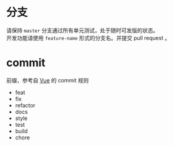 # 分支
请保持 `master` 分支通过所有单元测试，处于随时可发版的状态。  
开发功能请使用 `feature-name` 形式的分支名。并提交 pull request 。

# commit
前缀，参考自 [Vue](https://github.com/vuejs/vue/blob/08a18dd7b87c67f419ee85681300a99fcf05f4f8/build/git-hooks/commit-msg) 的 commit 规则
+ feat
+ fix
+ refactor
+ docs
+ style
+ test
+ build
+ chore